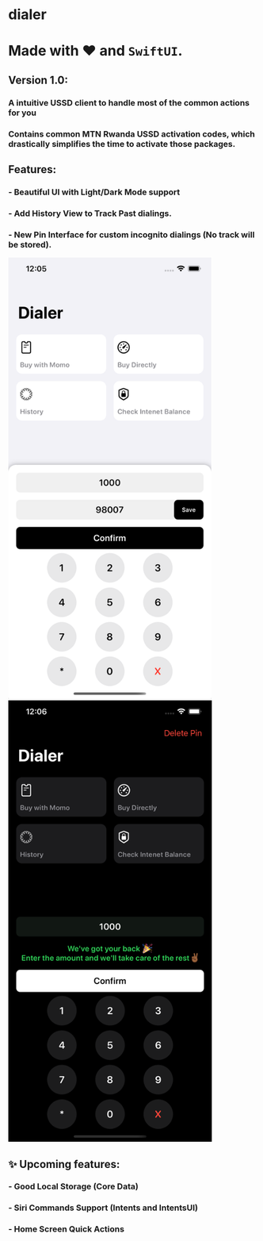# dialer
# Made with ❤️ and ``SwiftUI``.

## Version 1.0:

### A intuitive USSD client to handle most of the common actions for you
### Contains common MTN Rwanda USSD activation codes, which drastically simplifies the time to activate those packages. 

## Features:
### - Beautiful UI with Light/Dark Mode support
###  - Add History View to Track Past dialings.
### - New Pin Interface for custom incognito dialings (No track will be stored).

<img alt="Pin Detail View" height="890" width="410" src="light.png">&nbsp;&nbsp;&nbsp;&nbsp;<img alt="Pin Detail View" height="890" src="dark.png">

## ✨ Upcoming features:

### - Good Local Storage (Core Data)
### - Siri Commands Support (Intents and IntentsUI)
### -  Home Screen Quick Actions


